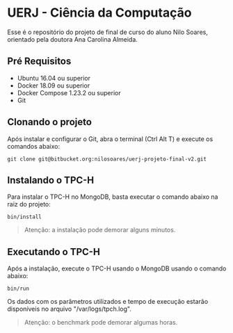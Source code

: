 # UERJ - Ciência da Computação

Esse é o repositório do projeto de final de curso do aluno Nilo Soares, orientado pela doutora Ana Carolina Almeida.

## Pré Requisitos

- Ubuntu 16.04 ou superior
- Docker 18.09 ou superior
- Docker Compose 1.23.2 ou superior
- Git

## Clonando o projeto

Após instalar e configurar o Git, abra o terminal (Ctrl Alt T) e execute os comandos abaixo:

    git clone git@bitbucket.org:nilosoares/uerj-projeto-final-v2.git
  
## Instalando o TPC-H

Para instalar o TPC-H no MongoDB, basta executar o comando abaixo na raiz do projeto:

    bin/install
    
> Atenção: a instalação pode demorar alguns minutos.

## Executando o TPC-H

Após a instalação, execute o TPC-H usando o MongoDB usando o comando abaixo:

    bin/run
    
Os dados com os parâmetros utilizados e tempo de execução estarão disponíveis no arquivo "/var/logs/tpch.log".

> Atenção: o benchmark pode demorar algumas horas.